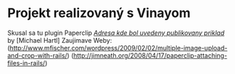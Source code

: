 # Projekt realizovaný s Vinayom

Skusal sa tu plugin Paperclip
[*Adresa kde bol uvedeny publikovany priklad*](http://shiningthrough.co.uk/Dynamic-multiple-image-uploads-with-Ruby-on-Rails)
by [Michael Hartl] 
Zaujimave Weby: (http://www.mfischer.com/wordpress/2009/02/02/multiple-image-upload-and-crop-with-rails/)
(http://jimneath.org/2008/04/17/paperclip-attaching-files-in-rails/)
